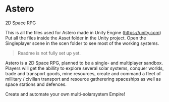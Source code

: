 # Astero
2D Space RPG

This is all the files used for Astero made in Unity Engine (https://unity.com)
Put all the files inside the Asset folder in the Unity project.
Open the Singleplayer scene in the scen folder to see most of the working systems.

> Readme is not fully set up yet.

Astero is a 2D Space RPG, planned to be a single- and multiplayer sandbox.
Players will  get the abillity to explore several solar systems, conquer worlds, trade and transport goods, mine resources, create and command a fleet of millitary /  civilian transport and resource gatherering spaceships as well as space stations and defences.

Create and automate your own multi-solarsystem Empire!
